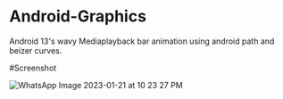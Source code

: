 # Android-Graphics
 Android 13's wavy Mediaplayback bar animation using android path and beizer curves.  
 
#Screenshot

![WhatsApp Image 2023-01-21 at 10 23 27 PM](https://user-images.githubusercontent.com/92451715/213878357-16c5d6cb-8f83-4b2f-9066-7de94be5da1a.jpeg)
